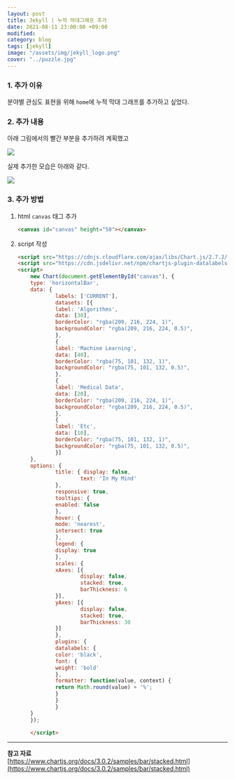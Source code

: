 ```yaml
---
layout: post
title: Jekyll | 누적 막대그래프 추가
date: 2021-08-11 23:00:00 +09:00
modified: 
category: blog
tags: [jekyll]
image: "/assets/img/jekyll_logo.png"
cover: "../puzzle.jpg"
---
```


### 1. 추가 이유

분야별 관심도 표현을 위해 `home`에 누적 막대 그래프를 추가하고 싶었다.<br>


### 2. 추가 내용

아래 그림에서의 빨간 부분을 추가하려 계획했고<br>

![](https://raw.githubusercontent.com/krispediadot/krispediadot.github.io/master/_posts/blog/blog/2021-08-11-charjs-implementation/plan.jpg)<br>

실제 추가한 모습은 아래와 같다.<br>

![](https://raw.githubusercontent.com/krispediadot/krispediadot.github.io/master/_posts/blog/blog/2021-08-11-charjs-implementation/result.jpg)

### 3. 추가 방법

1. html `canvas` 태그 추가<br>
    ```html
    <canvas id="canvas" height="50"></canvas>
    ```
1. script 작성<br>
    ```html
    <script src="https://cdnjs.cloudflare.com/ajax/libs/Chart.js/2.7.2/Chart.min.js"></script>
    <script src="https://cdn.jsdelivr.net/npm/chartjs-plugin-datalabels@0.7.0"></script>
    <script>
        new Chart(document.getElementById("canvas"), {
        type: 'horizontalBar',
        data: {
                labels: ['CURRENT'],
                datasets: [{
                label: 'Algorithms',
                data: [30],
                borderColor: "rgba(209, 216, 224, 1)",
                backgroundColor: "rgba(209, 216, 224, 0.5)",
                },
                {
                label: 'Machine Learning',
                data: [40],
                borderColor: "rgba(75, 101, 132, 1)",
                backgroundColor: "rgba(75, 101, 132, 0.5)",
                },
                {
                label: 'Medical Data',
                data: [20],
                borderColor: "rgba(209, 216, 224, 1)",
                backgroundColor: "rgba(209, 216, 224, 0.5)",
                },
                {
                label: 'Etc',
                data: [10],
                borderColor: "rgba(75, 101, 132, 1)",
                backgroundColor: "rgba(75, 101, 132, 0.5)",
                }]
        },
        options: {
                title: { display: false,
                        text: 'In My Mind'
                },
                responsive: true,
                tooltips: {
                enabled: false
                },
                hover: {
                mode: 'nearest',
                intersect: true
                },
                legend: {
                display: true
                },
                scales: {
                xAxes: [{
                        display: false,
                        stacked: true,
                        barThickness: 6
                }],
                yAxes: [{
                        display: false,
                        stacked: true,
                        barThickness: 30
                }]
                },
                plugins: {
                datalabels: {
                color: 'black',
                font: {
                weight: 'bold'
                },
                formatter: function(value, context) {
                return Math.round(value) + '%';
                }
                }
                }
        }
        });

        </script>
    ```
    

---
**참고 자료**<br>
[https://www.chartjs.org/docs/3.0.2/samples/bar/stacked.html](https://www.chartjs.org/docs/3.0.2/samples/bar/stacked.html) <br>